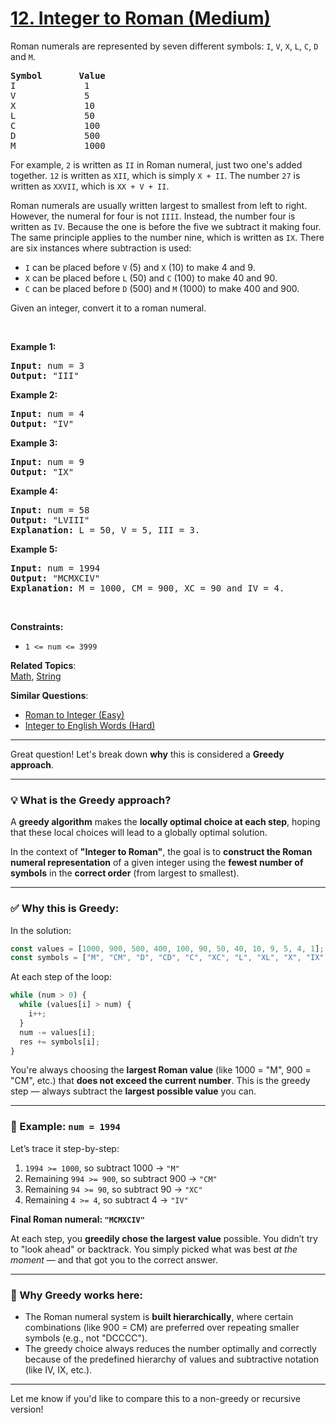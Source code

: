 # [12. Integer to Roman (Medium)](https://leetcode.com/problems/integer-to-roman/)

<p>Roman numerals are represented by seven different symbols:&nbsp;<code>I</code>, <code>V</code>, <code>X</code>, <code>L</code>, <code>C</code>, <code>D</code> and <code>M</code>.</p>

<pre><strong>Symbol</strong>       <strong>Value</strong>
I             1
V             5
X             10
L             50
C             100
D             500
M             1000</pre>

<p>For example,&nbsp;<code>2</code> is written as <code>II</code>&nbsp;in Roman numeral, just two one's added together. <code>12</code> is written as&nbsp;<code>XII</code>, which is simply <code>X + II</code>. The number <code>27</code> is written as <code>XXVII</code>, which is <code>XX + V + II</code>.</p>

<p>Roman numerals are usually written largest to smallest from left to right. However, the numeral for four is not <code>IIII</code>. Instead, the number four is written as <code>IV</code>. Because the one is before the five we subtract it making four. The same principle applies to the number nine, which is written as <code>IX</code>. There are six instances where subtraction is used:</p>

<ul>
	<li><code>I</code> can be placed before <code>V</code> (5) and <code>X</code> (10) to make 4 and 9.&nbsp;</li>
	<li><code>X</code> can be placed before <code>L</code> (50) and <code>C</code> (100) to make 40 and 90.&nbsp;</li>
	<li><code>C</code> can be placed before <code>D</code> (500) and <code>M</code> (1000) to make 400 and 900.</li>
</ul>

<p>Given an integer, convert it to a roman numeral.</p>

<p>&nbsp;</p>
<p><strong>Example 1:</strong></p>

<pre><strong>Input:</strong> num = 3
<strong>Output:</strong> "III"
</pre>

<p><strong>Example 2:</strong></p>

<pre><strong>Input:</strong> num = 4
<strong>Output:</strong> "IV"
</pre>

<p><strong>Example 3:</strong></p>

<pre><strong>Input:</strong> num = 9
<strong>Output:</strong> "IX"
</pre>

<p><strong>Example 4:</strong></p>

<pre><strong>Input:</strong> num = 58
<strong>Output:</strong> "LVIII"
<strong>Explanation:</strong> L = 50, V = 5, III = 3.
</pre>

<p><strong>Example 5:</strong></p>

<pre><strong>Input:</strong> num = 1994
<strong>Output:</strong> "MCMXCIV"
<strong>Explanation:</strong> M = 1000, CM = 900, XC = 90 and IV = 4.
</pre>

<p>&nbsp;</p>
<p><strong>Constraints:</strong></p>

<ul>
	<li><code>1 &lt;= num &lt;= 3999</code></li>
</ul>

**Related Topics**:  
[Math](https://leetcode.com/tag/math/), [String](https://leetcode.com/tag/string/)

**Similar Questions**:

- [Roman to Integer (Easy)](https://leetcode.com/problems/roman-to-integer/)
- [Integer to English Words (Hard)](https://leetcode.com/problems/integer-to-english-words/)

---

Great question! Let's break down **why** this is considered a **Greedy approach**.

---

### 💡 What is the Greedy approach?

A **greedy algorithm** makes the **locally optimal choice at each step**, hoping that these local choices will lead to a globally optimal solution.

In the context of **"Integer to Roman"**, the goal is to **construct the Roman numeral representation** of a given integer using the **fewest number of symbols** in the **correct order** (from largest to smallest).

---

### ✅ Why this is Greedy:

In the solution:

```javascript
const values = [1000, 900, 500, 400, 100, 90, 50, 40, 10, 9, 5, 4, 1];
const symbols = ["M", "CM", "D", "CD", "C", "XC", "L", "XL", "X", "IX", "V", "IV", "I"];
```

At each step of the loop:

```javascript
while (num > 0) {
  while (values[i] > num) {
    i++;
  }
  num -= values[i];
  res += symbols[i];
}
```

You're always choosing the **largest Roman value** (like 1000 = "M", 900 = "CM", etc.) that **does not exceed the current number**. This is the greedy step — always subtract the **largest possible value** you can.

---

### 🔁 Example: `num = 1994`

Let’s trace it step-by-step:

1. `1994 >= 1000`, so subtract 1000 → `"M"`
2. Remaining `994 >= 900`, so subtract 900 → `"CM"`
3. Remaining `94 >= 90`, so subtract 90 → `"XC"`
4. Remaining `4 >= 4`, so subtract 4 → `"IV"`

**Final Roman numeral: `"MCMXCIV"`**

At each step, you **greedily chose the largest value** possible. You didn’t try to "look ahead" or backtrack. You simply picked what was best *at the moment* — and that got you to the correct answer.

---

### 🧠 Why Greedy works here:

* The Roman numeral system is **built hierarchically**, where certain combinations (like 900 = CM) are preferred over repeating smaller symbols (e.g., not "DCCCC").
* The greedy choice always reduces the number optimally and correctly because of the predefined hierarchy of values and subtractive notation (like IV, IX, etc.).

---

Let me know if you'd like to compare this to a non-greedy or recursive version!
